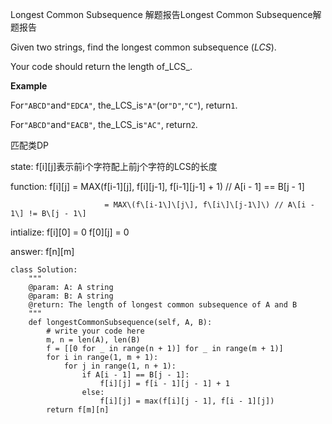 Longest Common Subsequence 解题报告Longest Common Subsequence解题报告

Given two strings, find the longest common subsequence \(_LCS_\).

Your code should return the length of_LCS_.

**Example**

For`"ABCD"`and`"EDCA"`, the\_LCS\_is`"A"`\(or`"D"`,`"C"`\), return`1`.

For`"ABCD"`and`"EACB"`, the\_LCS\_is`"AC"`, return`2`.

匹配类DP

state: f\[i\]\[j\]表示前i个字符配上前j个字符的LCS的长度

function: f\[i\]\[j\] = MAX\(f\[i-1\]\[j\], f\[i\]\[j-1\], f\[i-1\]\[j-1\] + 1\) // A\[i - 1\] == B\[j - 1\]

                         = MAX\(f\[i-1\]\[j\], f\[i\]\[j-1\]\) // A\[i - 1\] != B\[j - 1\]

intialize: f\[i\]\[0\] = 0 f\[0\]\[j\] = 0

answer: f\[n\]\[m\]

```
class Solution:
    """
    @param: A: A string
    @param: B: A string
    @return: The length of longest common subsequence of A and B
    """
    def longestCommonSubsequence(self, A, B):
        # write your code here
        m, n = len(A), len(B)
        f = [[0 for _ in range(n + 1)] for _ in range(m + 1)]
        for i in range(1, m + 1):
            for j in range(1, n + 1):
                if A[i - 1] == B[j - 1]:
                    f[i][j] = f[i - 1][j - 1] + 1
                else:
                    f[i][j] = max(f[i][j - 1], f[i - 1][j])
        return f[m][n]
```



